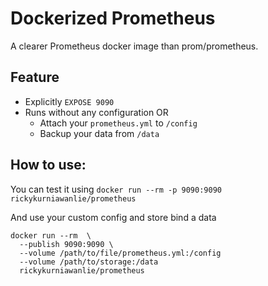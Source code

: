 # Dockerized Prometheus
A clearer Prometheus docker image than prom/prometheus.

## Feature
- Explicitly `EXPOSE 9090`
- Runs without any configuration OR
  - Attach your `prometheus.yml` to `/config`
  - Backup your data from `/data`

## How to use:
You can test it using
```docker run --rm -p 9090:9090 rickykurniawanlie/prometheus```

And use your custom config and store bind a data
```
docker run --rm  \
  --publish 9090:9090 \
  --volume /path/to/file/prometheus.yml:/config
  --volume /path/to/storage:/data
  rickykurniawanlie/prometheus
```

